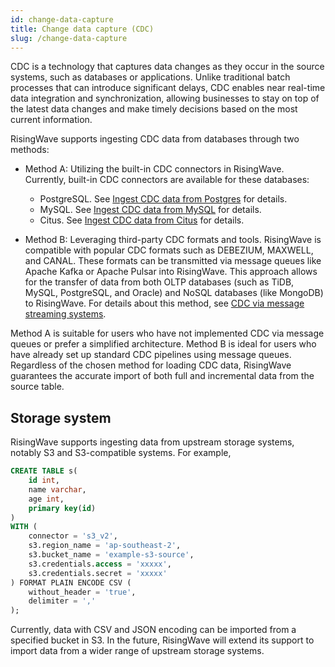 ```yaml
---
id: change-data-capture
title: Change data capture (CDC)
slug: /change-data-capture
---
```

<head>
  <link rel="canonical" href="https://docs.risingwave.com/docs/current/change-data-capture-risingwave/" />
</head>

CDC is a technology that captures data changes as they occur in the source systems, such as databases or applications. Unlike traditional batch processes that can introduce significant delays, CDC enables near real-time data integration and synchronization, allowing businesses to stay on top of the latest data changes and make timely decisions based on the most current information.

RisingWave supports ingesting CDC data from databases through two methods:

- Method A: Utilizing the built-in CDC connectors in RisingWave. Currently, built-in CDC connectors are available for these databases:
  - PostgreSQL. See [Ingest CDC data from Postgres](/guides/ingest-from-postgres-cdc.md) for details.
  - MySQL. See [Ingest CDC data from MySQL](/guides/ingest-from-mysql-cdc.md) for details.
  - Citus. See [Ingest CDC data from Citus](/guides/ingest-from-citus-cdc.md) for details.

- Method B: Leveraging third-party CDC formats and tools. RisingWave is compatible with popular CDC formats such as DEBEZIUM, MAXWELL, and CANAL. These formats can be transmitted via message queues like Apache Kafka or Apache Pulsar into RisingWave. This approach allows for the transfer of data from both OLTP databases (such as TiDB, MySQL, PostgreSQL, and Oracle) and NoSQL databases (like MongoDB) to RisingWave. For details about this method, see [CDC via message streaming systems](/docs/ingest/ingest-from-cdc.md).

Method A is suitable for users who have not implemented CDC via message queues or prefer a simplified architecture. Method B is ideal for users who have already set up standard CDC pipelines using message queues. Regardless of the chosen method for loading CDC data, RisingWave guarantees the accurate import of both full and incremental data from the source table.


## **Storage system**

RisingWave supports ingesting data from upstream storage systems, notably S3 and S3-compatible systems. For example,

```sql
CREATE TABLE s(
    id int,
    name varchar,
    age int,
    primary key(id)
) 
WITH (
    connector = 's3_v2',
    s3.region_name = 'ap-southeast-2',
    s3.bucket_name = 'example-s3-source',
    s3.credentials.access = 'xxxxx',
    s3.credentials.secret = 'xxxxx'
) FORMAT PLAIN ENCODE CSV (
    without_header = 'true',
    delimiter = ','
);
```

Currently, data with CSV and JSON encoding can be imported from a specified bucket in S3. In the future, RisingWave will extend its support to import data from a wider range of upstream storage systems.

